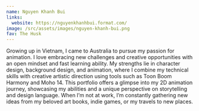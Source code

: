 ```yaml
---
name: Nguyen Khanh Bui
links:
  website: https://nguyenkhanhbui.format.com/
image: /src/assets/images/nguyen-khanh-bui.png
fav: The Husk
---
```

Growing up in Vietnam, I came to Australia to pursue my passion for animation. I love embracing new challenges and creative opportunities with an open mindset and fast learning ability. My strengths lie in character design, background design, and animation, where I combine my technical skills with creative artistic direction using tools such as Toon Boom Harmony and Moho 14. This portfolio offers a glimpse into my 2D animation journey, showcasing my abilities and a unique perspective on storytelling and design language. When I’m not at work, I’m constantly gathering new ideas from my beloved art books, indie games, or my travels to new places.
